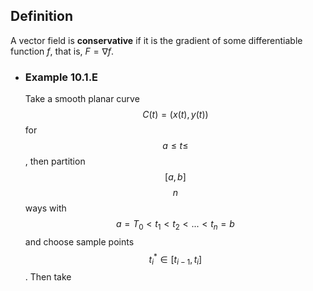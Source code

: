 ## Definition
A vector field is **conservative** if it is the gradient of some differentiable function $f$, that is, $F = \nabla f$.
- ### Example 10.1.E
  Take a smooth planar curve $$C(t) = (x(t),y(t))$$ for $$a \leq t \leq$$, then partition $$[a,b]$$ $$n$$ ways with $$a=T_0<t_1<t_2<...<t_n=b$$ and choose sample points $$t_i^{*}\in [t_{i-1},t_i]$$. Then take